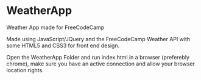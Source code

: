 # WeatherApp
Weather App made for FreeCodeCamp

Made using JavaScript/JQuery and the FreeCodeCamp Weather API with some HTML5 and CSS3 for front end design.

Open the WeatherApp Folder and run index.html in a browser (preferebly chrome), make sure you have an active connection and allow your browser location rights.